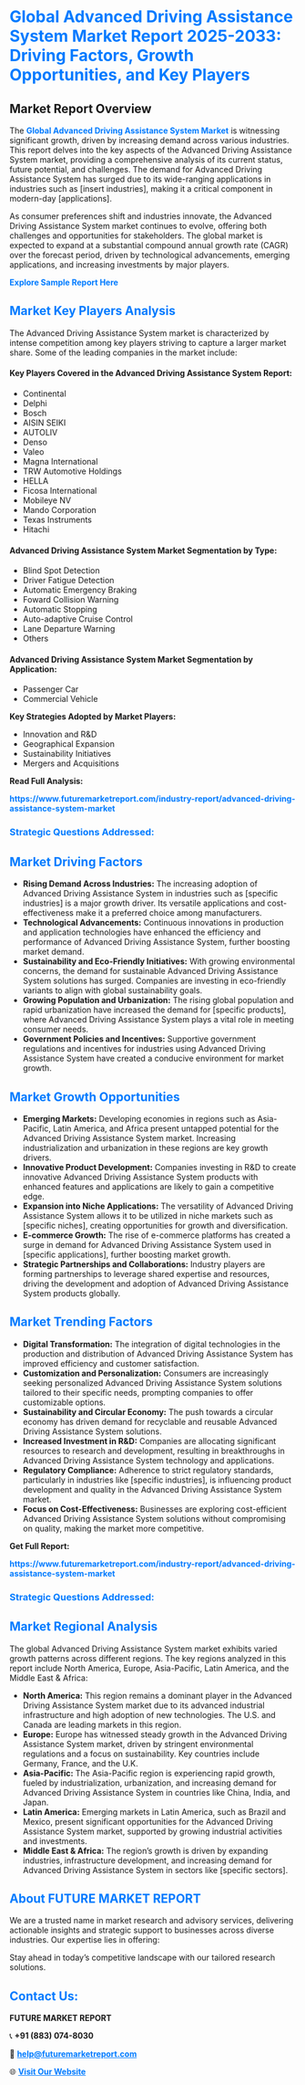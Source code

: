 <h1 style="color: #007BFF;">Global Advanced Driving Assistance System Market Report 2025-2033: Driving Factors, Growth Opportunities, and Key Players</h1>

<section id="overview">
<h2>Market Report Overview</h2>
<p>The <a href="https://www.futuremarketreport.com/industry-report/advanced-driving-assistance-system-market" style="color: #007BFF; text-decoration: none;"><strong>Global Advanced Driving Assistance System Market</strong></a> is witnessing significant growth, driven by increasing demand across various industries. This report delves into the key aspects of the Advanced Driving Assistance System market, providing a comprehensive analysis of its current status, future potential, and challenges. The demand for Advanced Driving Assistance System has surged due to its wide-ranging applications in industries such as [insert industries], making it a critical component in modern-day [applications].</p>
<p>As consumer preferences shift and industries innovate, the Advanced Driving Assistance System market continues to evolve, offering both challenges and opportunities for stakeholders. The global market is expected to expand at a substantial compound annual growth rate (CAGR) over the forecast period, driven by technological advancements, emerging applications, and increasing investments by major players.</p>
</section>

<section id="overview">
<p><a href="https://www.futuremarketreport.com/request-sample/reportId=27428" style="color: #007BFF; text-decoration: none;"><strong>Explore Sample Report Here</strong></a></p>
</section>

<section id="key-players">
<h2 style="color: #007BFF;">Market Key Players Analysis</h2>
<p>The Advanced Driving Assistance System market is characterized by intense competition among key players striving to capture a larger market share. Some of the leading companies in the market include:</p>
<h4>Key Players Covered in the Advanced Driving Assistance System Report:</h4>
<ul><li>Continental</li><li>Delphi</li><li>Bosch</li><li>AISIN SEIKI</li><li>AUTOLIV</li><li>Denso</li><li>Valeo</li><li>Magna International</li><li>TRW Automotive Holdings</li><li>HELLA</li><li>Ficosa International</li><li>Mobileye NV</li><li>Mando Corporation</li><li>Texas Instruments</li><li>Hitachi</li></ul>
<h4>Advanced Driving Assistance System Market Segmentation by Type:</h4>
<ul><li>Blind Spot Detection</li><li>Driver Fatigue Detection</li><li>Automatic Emergency Braking</li><li>Foward Collision Warning</li><li>Automatic Stopping</li><li>Auto-adaptive Cruise Control</li><li>Lane Departure Warning</li><li>Others</li></ul>

<h4>Advanced Driving Assistance System Market Segmentation by Application:</h4>
<ul><li>Passenger Car</li><li>Commercial Vehicle</li></ul>
<p><strong>Key Strategies Adopted by Market Players:</strong></p>
<ul>
<li>Innovation and R&D</li>
<li>Geographical Expansion</li>
<li>Sustainability Initiatives</li>
<li>Mergers and Acquisitions</li>
</ul>
</section>

<section>
<p><strong>Read Full Analysis: </strong></p><a href="https://www.futuremarketreport.com/industry-report/advanced-driving-assistance-system-market" style="color: #007BFF; text-decoration: none;"><strong>https://www.futuremarketreport.com/industry-report/advanced-driving-assistance-system-market</strong></a>
<h3 style="color: #007BFF;">Strategic Questions Addressed:</h3>
</section>

<section id="driving-factors">
<h2 style="color: #007BFF;">Market Driving Factors</h2>
<ul>
<li><strong>Rising Demand Across Industries:</strong> The increasing adoption of Advanced Driving Assistance System in industries such as [specific industries] is a major growth driver. Its versatile applications and cost-effectiveness make it a preferred choice among manufacturers.</li>
<li><strong>Technological Advancements:</strong> Continuous innovations in production and application technologies have enhanced the efficiency and performance of Advanced Driving Assistance System, further boosting market demand.</li>
<li><strong>Sustainability and Eco-Friendly Initiatives:</strong> With growing environmental concerns, the demand for sustainable Advanced Driving Assistance System solutions has surged. Companies are investing in eco-friendly variants to align with global sustainability goals.</li>
<li><strong>Growing Population and Urbanization:</strong> The rising global population and rapid urbanization have increased the demand for [specific products], where Advanced Driving Assistance System plays a vital role in meeting consumer needs.</li>
<li><strong>Government Policies and Incentives:</strong> Supportive government regulations and incentives for industries using Advanced Driving Assistance System have created a conducive environment for market growth.</li>
</ul>
</section>

<section id="growth-opportunities">
<h2 style="color: #007BFF;">Market Growth Opportunities</h2>
<ul>
<li><strong>Emerging Markets:</strong> Developing economies in regions such as Asia-Pacific, Latin America, and Africa present untapped potential for the Advanced Driving Assistance System market. Increasing industrialization and urbanization in these regions are key growth drivers.</li>
<li><strong>Innovative Product Development:</strong> Companies investing in R&D to create innovative Advanced Driving Assistance System products with enhanced features and applications are likely to gain a competitive edge.</li>
<li><strong>Expansion into Niche Applications:</strong> The versatility of Advanced Driving Assistance System allows it to be utilized in niche markets such as [specific niches], creating opportunities for growth and diversification.</li>
<li><strong>E-commerce Growth:</strong> The rise of e-commerce platforms has created a surge in demand for Advanced Driving Assistance System used in [specific applications], further boosting market growth.</li>
<li><strong>Strategic Partnerships and Collaborations:</strong> Industry players are forming partnerships to leverage shared expertise and resources, driving the development and adoption of Advanced Driving Assistance System products globally.</li>
</ul>
</section>

<section id="trending-factors">
<h2 style="color: #007BFF;">Market Trending Factors</h2>
<ul>
<li><strong>Digital Transformation:</strong> The integration of digital technologies in the production and distribution of Advanced Driving Assistance System has improved efficiency and customer satisfaction.</li>
<li><strong>Customization and Personalization:</strong> Consumers are increasingly seeking personalized Advanced Driving Assistance System solutions tailored to their specific needs, prompting companies to offer customizable options.</li>
<li><strong>Sustainability and Circular Economy:</strong> The push towards a circular economy has driven demand for recyclable and reusable Advanced Driving Assistance System solutions.</li>
<li><strong>Increased Investment in R&D:</strong> Companies are allocating significant resources to research and development, resulting in breakthroughs in Advanced Driving Assistance System technology and applications.</li>
<li><strong>Regulatory Compliance:</strong> Adherence to strict regulatory standards, particularly in industries like [specific industries], is influencing product development and quality in the Advanced Driving Assistance System market.</li>
<li><strong>Focus on Cost-Effectiveness:</strong> Businesses are exploring cost-efficient Advanced Driving Assistance System solutions without compromising on quality, making the market more competitive.</li>
</ul>
</section>

<section>
<p><strong>Get Full Report: </strong></p><a href="https://www.futuremarketreport.com/industry-report/advanced-driving-assistance-system-market" style="color: #007BFF; text-decoration: none;"><strong>https://www.futuremarketreport.com/industry-report/advanced-driving-assistance-system-market</strong></a>
<h3 style="color: #007BFF;">Strategic Questions Addressed:</h3>
</section>


<section id="regional-analysis">
<h2 style="color: #007BFF;">Market Regional Analysis</h2>
<p>The global Advanced Driving Assistance System market exhibits varied growth patterns across different regions. The key regions analyzed in this report include North America, Europe, Asia-Pacific, Latin America, and the Middle East & Africa:</p>
<ul>
<li><strong>North America:</strong> This region remains a dominant player in the Advanced Driving Assistance System market due to its advanced industrial infrastructure and high adoption of new technologies. The U.S. and Canada are leading markets in this region.</li>
<li><strong>Europe:</strong> Europe has witnessed steady growth in the Advanced Driving Assistance System market, driven by stringent environmental regulations and a focus on sustainability. Key countries include Germany, France, and the U.K.</li>
<li><strong>Asia-Pacific:</strong> The Asia-Pacific region is experiencing rapid growth, fueled by industrialization, urbanization, and increasing demand for Advanced Driving Assistance System in countries like China, India, and Japan.</li>
<li><strong>Latin America:</strong> Emerging markets in Latin America, such as Brazil and Mexico, present significant opportunities for the Advanced Driving Assistance System market, supported by growing industrial activities and investments.</li>
<li><strong>Middle East & Africa:</strong> The region’s growth is driven by expanding industries, infrastructure development, and increasing demand for Advanced Driving Assistance System in sectors like [specific sectors].</li>
</ul>
</section>

<footer>
<h2 style="color: #007BFF;">About FUTURE MARKET REPORT</h2>
<p>We are a trusted name in market research and advisory services, delivering actionable insights and strategic support to businesses across diverse industries. Our expertise lies in offering:</p>

<p>Stay ahead in today’s competitive landscape with our tailored research solutions.</p>

<h2 style="color: #007BFF;">Contact Us:</h2>
<p><strong>FUTURE MARKET REPORT</strong></p>
<p>📞 <strong>+91 (883) 074-8030</strong></p>
<p>📧 <strong><a href="mailto:help@futuremarketreport.com" style="color: #007BFF;">help@futuremarketreport.com</a></strong></p>
<p>🌐 <strong><a href="https://www.futuremarketreport.com/" style="color: #007BFF;">Visit Our Website</a></strong></p>
</footer>